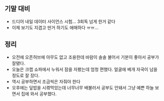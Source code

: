 ## 기말 대비
- 드디어 내일 데이터 사이언스 시험... 3회독 넘게 한거 같다
- 이제 보기도 지겹고 딴거 하기도 애매하다 ㅠㅠ...

## 정리
- 오전에 오픈허브에 아무도 없고 조용한데 바람이 솔솔 불어서 기분이 좋아서 공부가 잘됐다.
- 오늘은 크랩 쇼파에서 누워서 잠을 자봤는데 엄청 편했다. 얼굴에 베개 자국이 남을 정도로 잘 잤다.
- 역시 공부하면서 조금씩은 자줘야 한다
- 오후에는 덮밥을 시켴먹었는데 너무너무 배불러서 공부도 안돼서 그냥 예쁜 하늘 보면서 집에 와서 공부했다.
